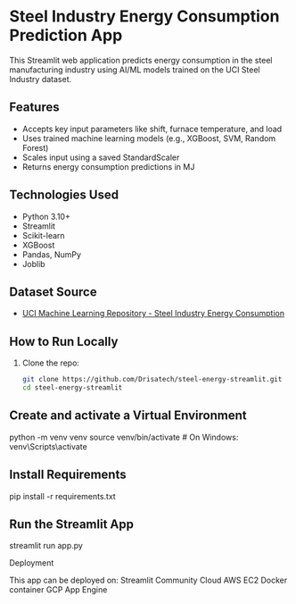 # Steel Industry Energy Consumption Prediction App

This Streamlit web application predicts energy consumption in the steel manufacturing industry using AI/ML models trained on the UCI Steel Industry dataset.

## Features

- Accepts key input parameters like shift, furnace temperature, and load
- Uses trained machine learning models (e.g., XGBoost, SVM, Random Forest)
- Scales input using a saved StandardScaler
- Returns energy consumption predictions in MJ

## Technologies Used

- Python 3.10+
- Streamlit
- Scikit-learn
- XGBoost
- Pandas, NumPy
- Joblib

## Dataset Source

- [UCI Machine Learning Repository - Steel Industry Energy Consumption](https://archive.ics.uci.edu/dataset/851)

## How to Run Locally

1. Clone the repo:
   ```bash
   git clone https://github.com/Drisatech/steel-energy-streamlit.git
   cd steel-energy-streamlit

## Create and activate a Virtual Environment 
python -m venv venv
source venv/bin/activate  # On Windows: venv\Scripts\activate

## Install Requirements
pip install -r requirements.txt

## Run the Streamlit App
streamlit run app.py

Deployment

This app can be deployed on:
Streamlit Community Cloud
AWS EC2
Docker container
GCP App Engine
